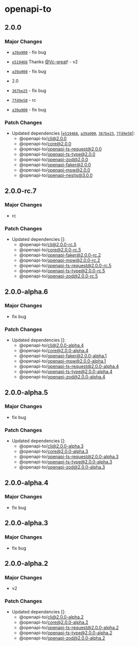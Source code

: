 # openapi-to

## 2.0.0

### Major Changes

- [`a39a900`](https://github.com/Vc-great/openapi-to/commit/a39a9002dda434d8a65768f55c69875ed8ad1eea) - fix bug

- [`e519466`](https://github.com/Vc-great/openapi-to/commit/e5194667c7416e817a498d592c357a7ae9c05f22) Thanks [@Vc-great](https://github.com/Vc-great)! - v2

- [`a39a900`](https://github.com/Vc-great/openapi-to/commit/a39a9002dda434d8a65768f55c69875ed8ad1eea) - fix bug

- 2.0

- [`367be25`](https://github.com/Vc-great/openapi-to/commit/367be252aa434487c09c4566e77792839867b509) - fix bug

- [`7fd9e58`](https://github.com/Vc-great/openapi-to/commit/7fd9e58417ef5563dedf945fbb030b70b8b09bd6) - rc

- [`a39a900`](https://github.com/Vc-great/openapi-to/commit/a39a9002dda434d8a65768f55c69875ed8ad1eea) - fix bug

### Patch Changes

- Updated dependencies [[`e519466`](https://github.com/Vc-great/openapi-to/commit/e5194667c7416e817a498d592c357a7ae9c05f22), [`a39a900`](https://github.com/Vc-great/openapi-to/commit/a39a9002dda434d8a65768f55c69875ed8ad1eea), [`367be25`](https://github.com/Vc-great/openapi-to/commit/367be252aa434487c09c4566e77792839867b509), [`7fd9e58`](https://github.com/Vc-great/openapi-to/commit/7fd9e58417ef5563dedf945fbb030b70b8b09bd6)]:
  - @openapi-to/cli@2.0.0
  - @openapi-to/core@2.0.0
  - @openapi-to/openapi-ts-request@2.0.0
  - @openapi-to/openapi-ts-type@2.0.0
  - @openapi-to/openapi-zod@2.0.0
  - @openapi-to/openapi-faker@2.0.0
  - @openapi-to/openapi-msw@2.0.0
  - @openapi-to/openapi-nestjs@3.0.0

## 2.0.0-rc.7

### Major Changes

- rc

### Patch Changes

- Updated dependencies []:
  - @openapi-to/cli@2.0.0-rc.5
  - @openapi-to/core@2.0.0-rc.5
  - @openapi-to/openapi-faker@2.0.0-rc.2
  - @openapi-to/openapi-msw@2.0.0-rc.2
  - @openapi-to/openapi-ts-request@2.0.0-rc.5
  - @openapi-to/openapi-ts-type@2.0.0-rc.5
  - @openapi-to/openapi-zod@2.0.0-rc.5

## 2.0.0-alpha.6

### Major Changes

- fix bug

### Patch Changes

- Updated dependencies []:
  - @openapi-to/cli@2.0.0-alpha.4
  - @openapi-to/core@2.0.0-alpha.4
  - @openapi-to/openapi-faker@2.0.0-alpha.1
  - @openapi-to/openapi-msw@2.0.0-alpha.1
  - @openapi-to/openapi-ts-request@2.0.0-alpha.4
  - @openapi-to/openapi-ts-type@2.0.0-alpha.4
  - @openapi-to/openapi-zod@2.0.0-alpha.4

## 2.0.0-alpha.5

### Major Changes

- fix bug

### Patch Changes

- Updated dependencies []:
  - @openapi-to/cli@2.0.0-alpha.3
  - @openapi-to/core@2.0.0-alpha.3
  - @openapi-to/openapi-ts-request@2.0.0-alpha.3
  - @openapi-to/openapi-ts-type@2.0.0-alpha.3
  - @openapi-to/openapi-zod@2.0.0-alpha.3

## 2.0.0-alpha.4

### Major Changes

- fix bug

## 2.0.0-alpha.3

### Major Changes

- fix bug

## 2.0.0-alpha.2

### Major Changes

- v2

### Patch Changes

- Updated dependencies []:
  - @openapi-to/cli@2.0.0-alpha.2
  - @openapi-to/core@2.0.0-alpha.2
  - @openapi-to/openapi-ts-request@2.0.0-alpha.2
  - @openapi-to/openapi-ts-type@2.0.0-alpha.2
  - @openapi-to/openapi-zod@2.0.0-alpha.2
